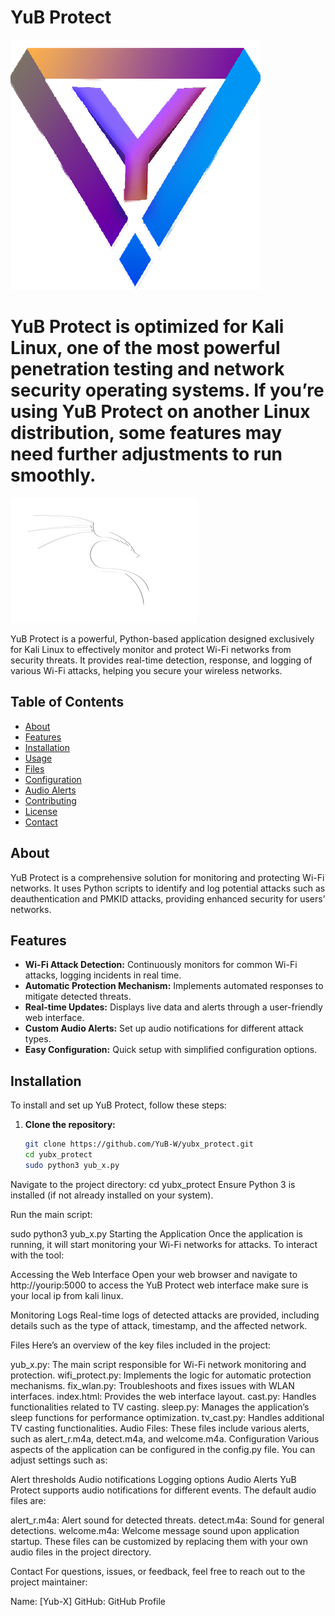 # YuB Protect

![YuB Protect Logo](yub.png)


# YuB Protect is optimized for Kali Linux, one of the most powerful penetration testing and network security operating systems. If you’re using YuB Protect on another Linux distribution, some features may need further adjustments to run smoothly.

![Kali Linux Focus](kali.png)

YuB Protect is a powerful, Python-based application designed exclusively for Kali Linux to effectively monitor and protect Wi-Fi networks from security threats. It provides real-time detection, response, and logging of various Wi-Fi attacks, helping you secure your wireless networks.

## Table of Contents
- [About](#about)
- [Features](#features)
- [Installation](#installation)
- [Usage](#usage)
- [Files](#files)
- [Configuration](#configuration)
- [Audio Alerts](#audio-alerts)
- [Contributing](#contributing)
- [License](#license)
- [Contact](#contact)

## About

YuB Protect is a comprehensive solution for monitoring and protecting Wi-Fi networks. It uses Python scripts to identify and log potential attacks such as deauthentication and PMKID attacks, providing enhanced security for users’ networks.

## Features

- **Wi-Fi Attack Detection:** Continuously monitors for common Wi-Fi attacks, logging incidents in real time.
- **Automatic Protection Mechanism:** Implements automated responses to mitigate detected threats.
- **Real-time Updates:** Displays live data and alerts through a user-friendly web interface.
- **Custom Audio Alerts:** Set up audio notifications for different attack types.
- **Easy Configuration:** Quick setup with simplified configuration options.

## Installation

To install and set up YuB Protect, follow these steps:

1. **Clone the repository:**
   ```bash
   git clone https://github.com/YuB-W/yubx_protect.git
   cd yubx_protect
   sudo python3 yub_x.py
Navigate to the project directory:
cd yubx_protect
Ensure Python 3 is installed (if not already installed on your system).

Run the main script:

sudo python3 yub_x.py
Starting the Application
Once the application is running, it will start monitoring your Wi-Fi networks for attacks. To interact with the tool:

Accessing the Web Interface
Open your web browser and navigate to http://yourip:5000 to access the YuB Protect web interface make sure is your local ip from kali linux.

Monitoring Logs
Real-time logs of detected attacks are provided, including details such as the type of attack, timestamp, and the affected network.

Files
Here’s an overview of the key files included in the project:

yub_x.py: The main script responsible for Wi-Fi network monitoring and protection.
wifi_protect.py: Implements the logic for automatic protection mechanisms.
fix_wlan.py: Troubleshoots and fixes issues with WLAN interfaces.
index.html: Provides the web interface layout.
cast.py: Handles functionalities related to TV casting.
sleep.py: Manages the application’s sleep functions for performance optimization.
tv_cast.py: Handles additional TV casting functionalities.
Audio Files: These files include various alerts, such as alert_r.m4a, detect.m4a, and welcome.m4a.
Configuration
Various aspects of the application can be configured in the config.py file. You can adjust settings such as:

Alert thresholds
Audio notifications
Logging options
Audio Alerts
YuB Protect supports audio notifications for different events. The default audio files are:

alert_r.m4a: Alert sound for detected threats.
detect.m4a: Sound for general detections.
welcome.m4a: Welcome message sound upon application startup.
These files can be customized by replacing them with your own audio files in the project directory.


Contact
For questions, issues, or feedback, feel free to reach out to the project maintainer:

Name: [Yub-X]
GitHub: GitHub Profile
